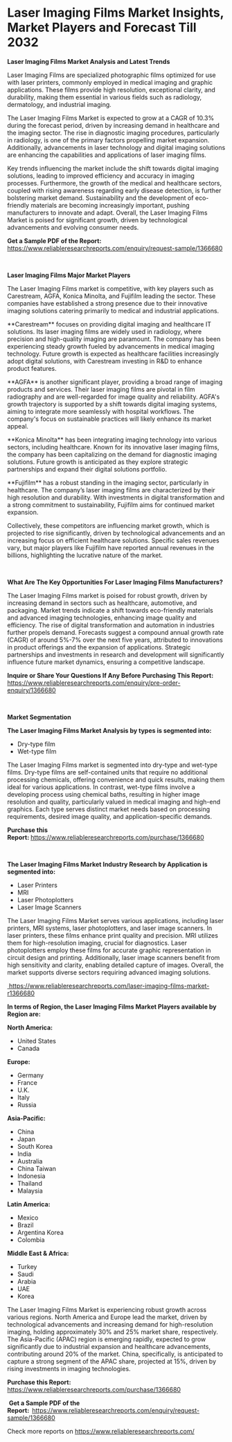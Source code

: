 <p><h1>Laser Imaging Films Market Insights, Market Players and Forecast Till 2032</h1></p><p><strong>Laser Imaging Films Market Analysis and Latest Trends</strong></p>
<p><p>Laser Imaging Films are specialized photographic films optimized for use with laser printers, commonly employed in medical imaging and graphic applications. These films provide high resolution, exceptional clarity, and durability, making them essential in various fields such as radiology, dermatology, and industrial imaging. </p><p>The Laser Imaging Films Market is expected to grow at a CAGR of 10.3% during the forecast period, driven by increasing demand in healthcare and the imaging sector. The rise in diagnostic imaging procedures, particularly in radiology, is one of the primary factors propelling market expansion. Additionally, advancements in laser technology and digital imaging solutions are enhancing the capabilities and applications of laser imaging films. </p><p>Key trends influencing the market include the shift towards digital imaging solutions, leading to improved efficiency and accuracy in imaging processes. Furthermore, the growth of the medical and healthcare sectors, coupled with rising awareness regarding early disease detection, is further bolstering market demand. Sustainability and the development of eco-friendly materials are becoming increasingly important, pushing manufacturers to innovate and adapt. Overall, the Laser Imaging Films Market is poised for significant growth, driven by technological advancements and evolving consumer needs.</p></p>
<p><strong>Get a Sample PDF of the Report:&nbsp;</strong> <a href="https://www.reliableresearchreports.com/enquiry/request-sample/1366680?utm_campaign=2606&utm_medium=2&utm_source=Github&utm_content=ia&utm_term=22032025&utm_id=laser-imaging-films">https://www.reliableresearchreports.com/enquiry/request-sample/1366680</a></p>
<p>&nbsp;</p>
<p><strong>Laser Imaging Films Major Market Players</strong></p>
<p><p>The Laser Imaging Films market is competitive, with key players such as Carestream, AGFA, Konica Minolta, and Fujifilm leading the sector. These companies have established a strong presence due to their innovative imaging solutions catering primarily to medical and industrial applications.</p><p>**Carestream** focuses on providing digital imaging and healthcare IT solutions. Its laser imaging films are widely used in radiology, where precision and high-quality imaging are paramount. The company has been experiencing steady growth fueled by advancements in medical imaging technology. Future growth is expected as healthcare facilities increasingly adopt digital solutions, with Carestream investing in R&D to enhance product features.</p><p>**AGFA** is another significant player, providing a broad range of imaging products and services. Their laser imaging films are pivotal in film radiography and are well-regarded for image quality and reliability. AGFA's growth trajectory is supported by a shift towards digital imaging systems, aiming to integrate more seamlessly with hospital workflows. The company's focus on sustainable practices will likely enhance its market appeal.</p><p>**Konica Minolta** has been integrating imaging technology into various sectors, including healthcare. Known for its innovative laser imaging films, the company has been capitalizing on the demand for diagnostic imaging solutions. Future growth is anticipated as they explore strategic partnerships and expand their digital solutions portfolio.</p><p>**Fujifilm** has a robust standing in the imaging sector, particularly in healthcare. The company’s laser imaging films are characterized by their high resolution and durability. With investments in digital transformation and a strong commitment to sustainability, Fujifilm aims for continued market expansion.</p><p>Collectively, these competitors are influencing market growth, which is projected to rise significantly, driven by technological advancements and an increasing focus on efficient healthcare solutions. Specific sales revenues vary, but major players like Fujifilm have reported annual revenues in the billions, highlighting the lucrative nature of the market.</p></p>
<p>&nbsp;</p>
<p><strong>What Are The Key Opportunities For Laser Imaging Films Manufacturers?</strong></p>
<p><p>The Laser Imaging Films market is poised for robust growth, driven by increasing demand in sectors such as healthcare, automotive, and packaging. Market trends indicate a shift towards eco-friendly materials and advanced imaging technologies, enhancing image quality and efficiency. The rise of digital transformation and automation in industries further propels demand. Forecasts suggest a compound annual growth rate (CAGR) of around 5%-7% over the next five years, attributed to innovations in product offerings and the expansion of applications. Strategic partnerships and investments in research and development will significantly influence future market dynamics, ensuring a competitive landscape.</p></p>
<p><strong>Inquire or Share Your Questions If Any Before Purchasing This Report:</strong> <a href="https://www.reliableresearchreports.com/enquiry/pre-order-enquiry/1366680?utm_campaign=2606&utm_medium=2&utm_source=Github&utm_content=ia&utm_term=22032025&utm_id=laser-imaging-films">https://www.reliableresearchreports.com/enquiry/pre-order-enquiry/1366680</a></p>
<p>&nbsp;</p>
<p><strong>Market Segmentation</strong></p>
<p><strong>The Laser Imaging Films Market Analysis by types is segmented into:</strong></p>
<p><ul><li>Dry-type film</li><li>Wet-type film</li></ul></p>
<p><p>The Laser Imaging Films market is segmented into dry-type and wet-type films. Dry-type films are self-contained units that require no additional processing chemicals, offering convenience and quick results, making them ideal for various applications. In contrast, wet-type films involve a developing process using chemical baths, resulting in higher image resolution and quality, particularly valued in medical imaging and high-end graphics. Each type serves distinct market needs based on processing requirements, desired image quality, and application-specific demands.</p></p>
<p><strong>Purchase this Report:&nbsp;</strong><a href="https://www.reliableresearchreports.com/purchase/1366680?utm_campaign=2606&utm_medium=2&utm_source=Github&utm_content=ia&utm_term=22032025&utm_id=laser-imaging-films">https://www.reliableresearchreports.com/purchase/1366680</a></p>
<p>&nbsp;</p>
<p><strong>The Laser Imaging Films Market Industry Research by Application is segmented into:</strong></p>
<p><ul><li>Laser Printers</li><li>MRI</li><li>Laser Photoplotters</li><li>Laser Image Scanners</li></ul></p>
<p><p>The Laser Imaging Films Market serves various applications, including laser printers, MRI systems, laser photoplotters, and laser image scanners. In laser printers, these films enhance print quality and precision. MRI utilizes them for high-resolution imaging, crucial for diagnostics. Laser photoplotters employ these films for accurate graphic representation in circuit design and printing. Additionally, laser image scanners benefit from high sensitivity and clarity, enabling detailed capture of images. Overall, the market supports diverse sectors requiring advanced imaging solutions.</p></p>
<p><a href="https://www.reliableresearchreports.com/laser-imaging-films-market-r1366680?utm_campaign=2606&utm_medium=2&utm_source=Github&utm_content=ia&utm_term=22032025&utm_id=laser-imaging-films">&nbsp;https://www.reliableresearchreports.com/laser-imaging-films-market-r1366680</a></p>
<p><strong>In terms of Region, the Laser Imaging Films Market Players available by Region are:</strong></p>
<p>
    <p> <strong> North America: </strong>
        <ul>
            <li>United States</li>
            <li>Canada</li>
        </ul>
        </p> 
    <p> <strong> Europe: </strong>
        <ul>
            <li>Germany</li>
            <li>France</li>
            <li>U.K.</li>
            <li>Italy</li>
            <li>Russia</li>
        </ul>
        </p> 
    <p> <strong> Asia-Pacific: </strong>
        <ul>
            <li>China</li>
            <li>Japan</li>
            <li>South Korea</li>
            <li>India</li>
            <li>Australia</li>
            <li>China Taiwan</li>
            <li>Indonesia</li>
            <li>Thailand</li>
            <li>Malaysia</li>
        </ul>
        </p> 
    <p> <strong> Latin America: </strong>
        <ul>
            <li>Mexico</li>
            <li>Brazil</li>
            <li>Argentina Korea</li>
            <li>Colombia</li>
        </ul>
        </p> 
    <p> <strong> Middle East & Africa: </strong>
        <ul>
            <li>Turkey</li>
            <li>Saudi</li>
            <li>Arabia</li>
            <li>UAE</li>
            <li>Korea</li>
        </ul>
    </p>
    </p>
<p><p>The Laser Imaging Films Market is experiencing robust growth across various regions. North America and Europe lead the market, driven by technological advancements and increasing demand for high-resolution imaging, holding approximately 30% and 25% market share, respectively. The Asia-Pacific (APAC) region is emerging rapidly, expected to grow significantly due to industrial expansion and healthcare advancements, contributing around 20% of the market. China, specifically, is anticipated to capture a strong segment of the APAC share, projected at 15%, driven by rising investments in imaging technologies.</p></p>
<p><strong>Purchase this Report: </strong><a href="https://www.reliableresearchreports.com/purchase/1366680?utm_campaign=2606&utm_medium=2&utm_source=Github&utm_content=ia&utm_term=22032025&utm_id=laser-imaging-films">https://www.reliableresearchreports.com/purchase/1366680</a></p>
<p>&nbsp;<strong>Get a Sample PDF of the Report:&nbsp;&nbsp;</strong><a href="https://www.reliableresearchreports.com/enquiry/request-sample/1366680?utm_campaign=2606&utm_medium=2&utm_source=Github&utm_content=ia&utm_term=22032025&utm_id=laser-imaging-films">https://www.reliableresearchreports.com/enquiry/request-sample/1366680</a></p>
<p><strong></strong></p>
<p>Check more reports on <a href="https://www.reliableresearchreports.com/?utm_campaign=2606&utm_medium=2&utm_source=Github&utm_content=ia&utm_term=22032025&utm_id=laser-imaging-films">https://www.reliableresearchreports.com/</a></p>